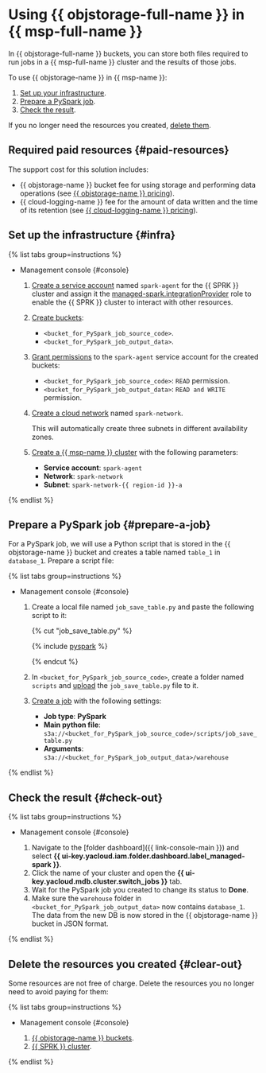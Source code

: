 # Using {{ objstorage-full-name }} in {{ msp-full-name }}


In {{ objstorage-full-name }} buckets, you can store both files required to run jobs in a {{ msp-full-name }} cluster and the results of those jobs.

To use {{ objstorage-name }} in {{ msp-name }}:

1. [Set up your infrastructure](#infra).
1. [Prepare a PySpark job](#prepare-a-job).
1. [Check the result](#check-out).

If you no longer need the resources you created, [delete them](#clear-out).


## Required paid resources {#paid-resources}

The support cost for this solution includes:

* {{ objstorage-name }} bucket fee for using storage and performing data operations (see [{{ objstorage-name }} pricing](../../storage/pricing.md)).
* {{ cloud-logging-name }} fee for the amount of data written and the time of its retention (see [{{ cloud-logging-name }} pricing](../../logging/pricing.md)).


## Set up the infrastructure {#infra}

{% list tabs group=instructions %}

- Management console {#console}

    1. [Create a service account](../../iam/operations/sa/create.md) named `spark-agent` for the {{ SPRK }} cluster and assign it the [managed-spark.integrationProvider](../../iam/roles-reference.md#managed-spark-integrationProvider) role to enable the {{ SPRK }} cluster to interact with other resources.

    1. [Create buckets](../../storage/operations/buckets/create.md):

        * `<bucket_for_PySpark_job_source_code>`.
        * `<bucket_for_PySpark_job_output_data>`.

    1. [Grant permissions](../../storage/operations/buckets/edit-acl.md) to the `spark-agent` service account for the created buckets:

        * `<bucket_for_PySpark_job_source_code>`: `READ` permission.
        * `<bucket_for_PySpark_job_output_data>`: `READ and WRITE` permission.

    1. [Create a cloud network](../../vpc/operations/network-create.md) named `spark-network`.

        This will automatically create three subnets in different availability zones.

    1. [Create a {{ msp-name }} cluster](../../managed-spark/operations/cluster-create.md) with the following parameters:

        * **Service account**: `spark-agent`
        * **Network**: `spark-network`
        * **Subnet**: `spark-network-{{ region-id }}-a`

{% endlist %}

## Prepare a PySpark job {#prepare-a-job}

For a PySpark job, we will use a Python script that is stored in the {{ objstorage-name }} bucket and creates a table named `table_1` in `database_1`. Prepare a script file:

{% list tabs group=instructions %}

- Management console {#console}

    1. Create a local file named `job_save_table.py` and paste the following script to it:

       {% cut "job_save_table.py" %}

       {% include [pyspark](../_tutorials_includes/spark/job-save-table-pyspark.md) %}

       {% endcut %}

    1. In `<bucket_for_PySpark_job_source_code>`, create a folder named `scripts` and [upload](../../storage/operations/objects/upload.md#simple) the `job_save_table.py` file to it.
    1. [Create a job](../../managed-spark/operations/jobs-pyspark.md) with the following settings:
        * **Job type**: **PySpark**
        * **Main python file**: `s3a://<bucket_for_PySpark_job_source_code>/scripts/job_save_table.py`
        * **Arguments**: `s3a://<bucket_for_PySpark_job_output_data>/warehouse`

{% endlist %}

## Check the result {#check-out}

{% list tabs group=instructions %}

- Management console {#console}

    1. Navigate to the [folder dashboard]({{ link-console-main }}) and select **{{ ui-key.yacloud.iam.folder.dashboard.label_managed-spark }}**.
    1. Click the name of your cluster and open the **{{ ui-key.yacloud.mdb.cluster.switch_jobs }}** tab.
    1. Wait for the PySpark job you created to change its status to **Done**.
    1. Make sure the `warehouse` folder in `<bucket_for_PySpark_job_output_data>` now contains `database_1`. The data from the new DB is now stored in the {{ objstorage-name }} bucket in JSON format.

{% endlist %}

## Delete the resources you created {#clear-out}

Some resources are not free of charge. Delete the resources you no longer need to avoid paying for them:

{% list tabs group=instructions %}

- Management console {#console}

    1. [{{ objstorage-name }} buckets](../../storage/operations/buckets/delete.md).
    1. [{{ SPRK }} cluster](../../managed-spark/operations/cluster-delete.md).

{% endlist %}
